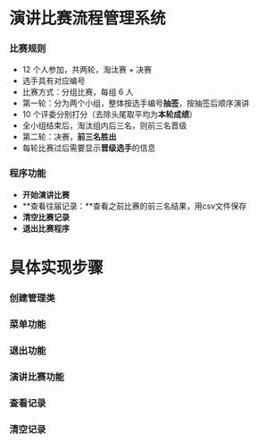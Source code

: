 # 演讲比赛流程管理系统

### 比赛规则

- 12 个人参加，共两轮，淘汰赛 + 决赛
- 选手具有对应编号
- 比赛方式：分组比赛，每组 6 人
- 第一轮：分为两个小组，整体按选手编号**抽签**，按抽签后顺序演讲
- 10 个评委分别打分（去除头尾取平均为**本轮成绩**）
- 全小组结束后，淘汰组内后三名，则前三名晋级
- 第二轮：决赛，**前三名胜出**
- 每轮比赛过后需要显示**晋级选手**的信息

### 程序功能

- **开始演讲比赛**
- **查看往届记录：**查看之前比赛的前三名结果，用csv文件保存
- **清空比赛记录**
- **退出比赛程序**

# 具体实现步骤

### 创建管理类

### 菜单功能

### 退出功能

### 演讲比赛功能

### 查看记录

### 清空记录